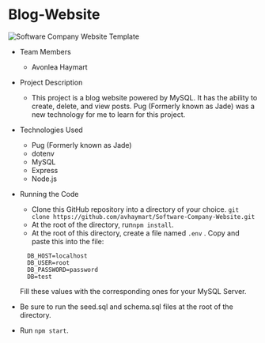 # Blog-Website

![Software Company Website Template](https://image.ibb.co/iNmWDA/website-software-company.jpg)

* Team Members
   * Avonlea Haymart

* Project Description
   * This project is a blog website powered by MySQL. It has the ability to create, delete, and view posts. Pug (Formerly known as Jade) was a new technology for me to learn for this project. 

* Technologies Used
  * Pug (Formerly known as Jade)
  * dotenv
  * MySQL
  * Express
  * Node.js
* Running the Code
  * Clone this GitHub repository into a directory of your choice.
  ```git clone https://github.com/avhaymart/Software-Company-Website.git```
  * At the root of the directory, run```npm install```.
  * At the root of this directory, create a file named ```.env``` . Copy and paste this into the file:
  ```
    DB_HOST=localhost
    DB_USER=root
    DB_PASSWORD=password
    DB=test
  ```
    Fill these values with the corresponding ones for your MySQL Server.
* Be sure to run the seed.sql and schema.sql files at the root of the directory.
* Run ```npm start```.

